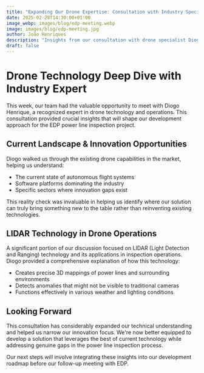 ```yaml
---
title: "Expanding Our Drone Expertise: Consultation with Industry Specialist"
date: 2025-02-28T14:30:00+01:00
image_webp: images/blog/edp-meeting.webp
image: images/blog/edp-meeting.jpg
author: João Henriques
description: "Insights from our consultation with drone specialist Diogo Henrique, exploring current capabilities and innovation opportunities."
draft: false
---
```


# Drone Technology Deep Dive with Industry Expert

This week, our team had the valuable opportunity to meet with Diogo Henrique, a recognized expert in drone technology and operations. This consultation provided crucial insights that will shape our development approach for the EDP power line inspection project.

## Current Landscape & Innovation Opportunities

Diogo walked us through the existing drone capabilities in the market, helping us understand:

- The current state of autonomous flight systems
- Software platforms dominating the industry
- Specific sectors where innovation gaps exist

This reality check was invaluable in helping us identify where our solution can truly bring something new to the table rather than reinventing existing technologies.

## LIDAR Technology in Drone Operations

A significant portion of our discussion focused on LIDAR (Light Detection and Ranging) technology and its applications in inspection operations. Diogo provided a comprehensive explanation of how this technology:

- Creates precise 3D mappings of power lines and surrounding environments
- Detects anomalies that might not be visible to traditional cameras
- Functions effectively in various weather and lighting conditions

## Looking Forward

This consultation has considerably expanded our technical understanding and helped us narrow our innovation focus. We're now better equipped to develop a solution that leverages the best of current technology while addressing genuine gaps in the power line inspection process.

Our next steps will involve integrating these insights into our development roadmap before our follow-up meeting with EDP.